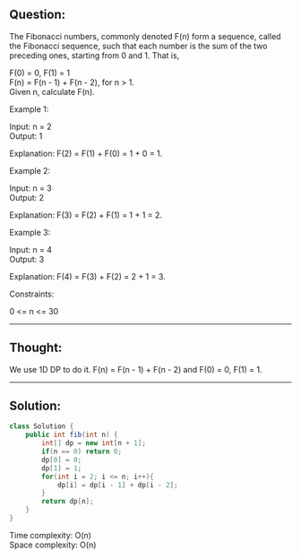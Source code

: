 ## Question:

The Fibonacci numbers, commonly denoted F(n) form a sequence, called the Fibonacci sequence, such that each number is the sum of the two preceding ones, starting from 0 and 1. That is,  

F(0) = 0, F(1) = 1  
F(n) = F(n - 1) + F(n - 2), for n > 1.  
Given n, calculate F(n).   

Example 1:  

Input: n = 2  
Output: 1  

Explanation: F(2) = F(1) + F(0) = 1 + 0 = 1.  

Example 2:  

Input: n = 3  
Output: 2  

Explanation: F(3) = F(2) + F(1) = 1 + 1 = 2.  

Example 3:  

Input: n = 4  
Output: 3  

Explanation: F(4) = F(3) + F(2) = 2 + 1 = 3.  

Constraints:  

0 <= n <= 30  

---
## Thought: 
We use 1D DP to do it. F(n) = F(n - 1) + F(n - 2) and F(0) = 0, F(1) = 1. 

---
## Solution:
```Java
class Solution {
    public int fib(int n) {
        int[] dp = new int[n + 1];
        if(n == 0) return 0;
        dp[0] = 0;
        dp[1] = 1;
        for(int i = 2; i <= n; i++){
            dp[i] = dp[i - 1] + dp[i - 2];
        }
        return dp[n];
    }
}
```
Time complexity: O(n)  
Space complexity: O(n)
